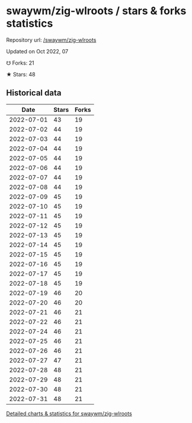 # swaywm/zig-wlroots / stars & forks statistics

Repository url: [/swaywm/zig-wlroots](https://github.com/swaywm/zig-wlroots)

Updated on Oct 2022, 07

☋ Forks: 21

★ Stars: 48

## Historical data
| Date | Stars | Forks |
|------|-------|-------|
| 2022-07-01 | 43 | 19 | 
| 2022-07-02 | 44 | 19 | 
| 2022-07-03 | 44 | 19 | 
| 2022-07-04 | 44 | 19 | 
| 2022-07-05 | 44 | 19 | 
| 2022-07-06 | 44 | 19 | 
| 2022-07-07 | 44 | 19 | 
| 2022-07-08 | 44 | 19 | 
| 2022-07-09 | 45 | 19 | 
| 2022-07-10 | 45 | 19 | 
| 2022-07-11 | 45 | 19 | 
| 2022-07-12 | 45 | 19 | 
| 2022-07-13 | 45 | 19 | 
| 2022-07-14 | 45 | 19 | 
| 2022-07-15 | 45 | 19 | 
| 2022-07-16 | 45 | 19 | 
| 2022-07-17 | 45 | 19 | 
| 2022-07-18 | 45 | 19 | 
| 2022-07-19 | 46 | 20 | 
| 2022-07-20 | 46 | 20 | 
| 2022-07-21 | 46 | 21 | 
| 2022-07-22 | 46 | 21 | 
| 2022-07-24 | 46 | 21 | 
| 2022-07-25 | 46 | 21 | 
| 2022-07-26 | 46 | 21 | 
| 2022-07-27 | 47 | 21 | 
| 2022-07-28 | 48 | 21 | 
| 2022-07-29 | 48 | 21 | 
| 2022-07-30 | 48 | 21 | 
| 2022-07-31 | 48 | 21 | 


[Detailed charts & statistics for swaywm/zig-wlroots](https://reviewgithub.com/rep/swaywm/zig-wlroots)
